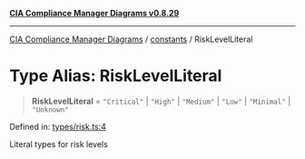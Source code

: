[**CIA Compliance Manager Diagrams v0.8.29**](../../README.md)

***

[CIA Compliance Manager Diagrams](../../modules.md) / [constants](../README.md) / RiskLevelLiteral

# Type Alias: RiskLevelLiteral

> **RiskLevelLiteral** = `"Critical"` \| `"High"` \| `"Medium"` \| `"Low"` \| `"Minimal"` \| `"Unknown"`

Defined in: [types/risk.ts:4](https://github.com/Hack23/cia-compliance-manager/blob/5836b4c74e2010cd05eca63c0016fd711c628ec9/src/types/risk.ts#L4)

Literal types for risk levels
